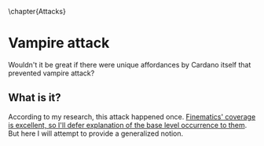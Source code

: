 \chapter{Attacks}

# Vampire attack

Wouldn't it be great if there were unique affordances by Cardano itself that prevented vampire attack? 

## What is it? 

According to my research, this attack happened once. [Finematics' coverage is excellent, so I'll defer explanation of the base level occurrence to them](https://finematics.com/vampire-attack-sushiswap-explained/). But here I will attempt to provide a generalized notion. 




